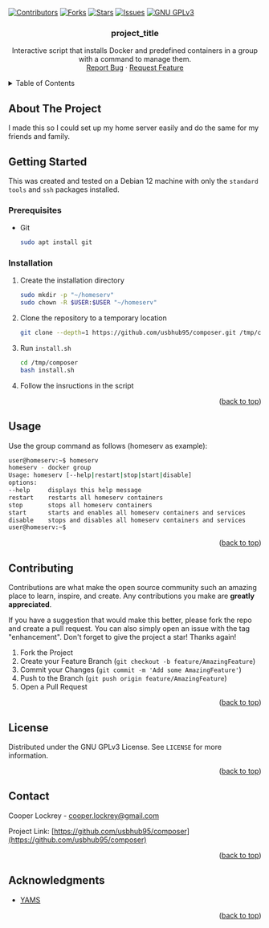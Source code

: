 <!--
composer
placeholder
-->
<a id="readme-top"></a>

<!-- shields -->
[![Contributors][contributors-shield]][contributors-url]
[![Forks][forks-shield]][forks-url]
[![Stars][stars-shield]][stars-url]
[![Issues][issues-shield]][issues-url]
[![GNU GPLv3][license-shield]][license-url]

<!-- readme head -->
<h3 align="center">project_title</h3>

  <p align="center">
    Interactive script that installs Docker and predefined containers in a group with a command to manage them.
    <br />
    <a href="https://github.com/usbhub95/composer/issues/new?labels=bug&template=bug-report---.md">Report Bug</a>
    ·
    <a href="https://github.com/usbhub95/composer/issues/new?labels=enhancement&template=feature-request---.md">Request Feature</a>
  </p>
</div>

<!-- TABLE OF CONTENTS -->
<details>
  <summary>Table of Contents</summary>
  <ol>
    <li>
      <a href="#about-the-project">About The Project</a>
    </li>
    <li>
      <a href="#getting-started">Getting Started</a>
      <ul>
        <li><a href="#prerequisites">Prerequisites</a></li>
        <li><a href="#installation">Installation</a></li>
      </ul>
    </li>
    <li><a href="#usage">Usage</a></li>
    <li><a href="#contributing">Contributing</a></li>
    <li><a href="#license">License</a></li>
    <li><a href="#contact">Contact</a></li>
    <li><a href="#acknowledgments">Acknowledgments</a></li>
  </ol>
</details>

<!-- ABOUT THE PROJECT -->
## About The Project

I made this so I could set up my home server easily and do the same for my friends and family.

<!-- GETTING STARTED -->
## Getting Started

This was created and tested on a Debian 12 machine with only the `standard tools` and `ssh` packages installed.

### Prerequisites

*   Git
    ```sh
    sudo apt install git
    ```

### Installation

1.  Create the installation directory
    ```sh
    sudo mkdir -p "~/homeserv"
    sudo chown -R $USER:$USER "~/homeserv"
    ```
2.  Clone the repository to a temporary location
    ```sh
    git clone --depth=1 https://github.com/usbhub95/composer.git /tmp/composer
    ```
3.  Run `install.sh`
    ```sh
    cd /tmp/composer
    bash install.sh
    ```
4.  Follow the insructions in the script

<p align="right">(<a href="#readme-top">back to top</a>)</p>

<!-- USAGE EXAMPLES -->
## Usage

Use the group command as follows (homeserv as example):
```sh
user@homeserv:~$ homeserv
homeserv - docker group
Usage: homeserv [--help|restart|stop|start|disable]
options:
--help     displays this help message
restart    restarts all homeserv containers
stop       stops all homeserv containers
start      starts and enables all homeserv containers and services
disable    stops and disables all homeserv containers and services
user@homeserv:~$
```

<p align="right">(<a href="#readme-top">back to top</a>)</p>

<!-- CONTRIBUTING -->
## Contributing

Contributions are what make the open source community such an amazing place to learn, inspire, and create. Any contributions you make are **greatly appreciated**.

If you have a suggestion that would make this better, please fork the repo and create a pull request. You can also simply open an issue with the tag "enhancement".
Don't forget to give the project a star! Thanks again!

1. Fork the Project
2. Create your Feature Branch (`git checkout -b feature/AmazingFeature`)
3. Commit your Changes (`git commit -m 'Add some AmazingFeature'`)
4. Push to the Branch (`git push origin feature/AmazingFeature`)
5. Open a Pull Request

<p align="right">(<a href="#readme-top">back to top</a>)</p>

<!-- LICENSE -->
## License

Distributed under the GNU GPLv3 License. See `LICENSE` for more information.

<p align="right">(<a href="#readme-top">back to top</a>)</p>

<!-- CONTACT -->
## Contact

Cooper Lockrey - cooper.lockrey@gmail.com

Project Link: [https://github.com/usbhub95/composer](https://github.com/usbhub95/composer)

<p align="right">(<a href="#readme-top">back to top</a>)</p>

<!-- ACKNOWLEDGMENTS -->
## Acknowledgments

* [YAMS](https://gitlab.com/rogs/yams)

<p align="right">(<a href="#readme-top">back to top</a>)</p>

<!-- MARKDOWN LINKS & IMAGES -->
[contributors-shield]: https://img.shields.io/github/contributors/usbhub95/composer.svg?style=for-the-badge
[contributors-url]: https://github.com/usbhub95/composer/graphs/contributors
[forks-shield]: https://img.shields.io/github/forks/usbhub95/composer.svg?style=for-the-badge
[forks-url]: https://github.com/usbhub95/composer/network/members
[stars-shield]: https://img.shields.io/github/stars/usbhub95/composer.svg?style=for-the-badge
[stars-url]: https://github.com/usbhub95/composer/stargazers
[issues-shield]: https://img.shields.io/github/issues/usbhub95/composer.svg?style=for-the-badge
[issues-url]: https://github.com/usbhub95/composer/issues
[license-shield]: https://img.shields.io/github/license/usbhub95/composer.svg?style=for-the-badge
[license-url]: https://github.com/usbhub95/composer/blob/master/LICENSE.txt